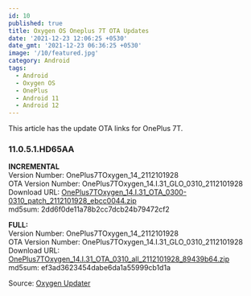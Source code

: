 ```yaml
---
id: 10
published: true
title: Oxygen OS Oneplus 7T OTA Updates
date: '2021-12-23 12:06:25 +0530'
date_gmt: '2021-12-23 06:36:25 +0530'
image: '/10/featured.jpg'
category: Android
tags:
  - Android
  - Oxygen OS
  - OnePlus
  - Android 11
  - Android 12
---
```


This article has the update OTA links for OnePlus 7T.

### 11.0.5.1.HD65AA

**INCREMENTAL**  
Version Number: OnePlus7TOxygen_14_2112101928  
OTA Version Number: OnePlus7TOxygen_14.I.31_GLO_0310_2112101928  
Download URL: [OnePlus7TOxygen_14.I.31_OTA_0300-0310_patch_2112101928_ebcc0044.zip](https://otafsg-cost-az.coloros.com/OnePlus7T/OnePlus7TOxygen_14.I.31_GLO_0310_2112101928/patch/amazone2/GLO/OnePlus7TOxygen/OnePlus7TOxygen_14.I.31_GLO_0310_2112101928/OnePlus7TOxygen_14.I.31_OTA_0300-0310_patch_2112101928_ebcc0044.zip)  
md5sum: 2dd6f0de11a78b2cc7dcb24b79472cf2

**FULL:**  
Version Number: OnePlus7TOxygen_14_2112101928  
OTA Version Number: OnePlus7TOxygen_14.I.31_GLO_0310_2112101928  
Download URL: [OnePlus7TOxygen_14.I.31_OTA_0310_all_2112101928_89439b64.zip](https://otafsg-cost-az.coloros.com/OnePlus7T/OnePlus7TOxygen_14.I.31_GLO_0310_2112101928/patch/amazone2/GLO/OnePlus7TOxygen/OnePlus7TOxygen_14.I.31_GLO_0310_2112101928/OnePlus7TOxygen_14.I.31_OTA_0310_all_2112101928_89439b64.zip)  
md5sum: ef3ad3623454dabe6da1a55999cb1d1a

Source: [Oxygen Updater](https://github.com/oxygen-updater/oxygen-updater)
